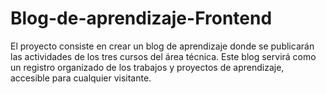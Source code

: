# Blog-de-aprendizaje-Frontend
El proyecto consiste en crear un blog de aprendizaje donde se publicarán las actividades de los tres cursos del área técnica. Este blog servirá como un registro organizado de los trabajos y proyectos de aprendizaje, accesible para cualquier visitante.
